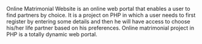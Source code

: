 Online Matrimonial Website is an online web portal that enables a user to find partners by choice.
It is a project on PHP in which a user needs to 
first register by entering some details and 
then he will have access to choose his/her life 
partner based on his preferences.
Online matrimonial project in PHP is a totally dynamic web portal.

